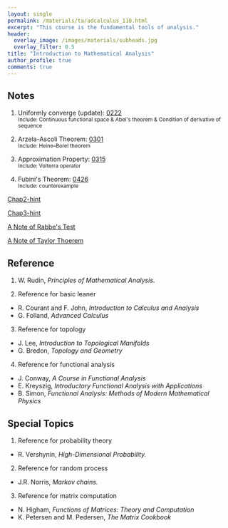```yaml
---
layout: single
permalink: /materials/ta/adcalculus_110.html
excerpt: "This course is the fundamental tools of analysis."
header:
  overlay_image: /images/materials/subheads.jpg
  overlay_filter: 0.5
title: "Introduction to Mathematical Analysis"
author_profile: true
comments: true
---
```


## Notes

1. Uniformly converge (update): [0222](/pdf/materials/ta/latex/0222.pdf)<br>
  <small>Include: Continuous functional space & Abel's theorem & Condition of derivative of sequence</small>

2. Arzela-Ascoli Theorem: [0301](/pdf/materials/ta/latex/0301.pdf)<br>
  <small>Include: Heine–Borel theorem</small> 

3. Approximation Property: [0315](/pdf/materials/ta/latex/0315.pdf)<br>
  <small>Include: Volterra operator</small>

4. Fubini's Theorem: [0426](/pdf/materials/ta/latex/0426.pdf)<br>
  <small>Include: counterexample</small> 

[Chap2-hint](/pdf/materials/ta/latex/hw-solu-chap2.pdf)

[Chap3-hint](/pdf/materials/ta/latex/hw-solu-chap3.pdf)

[A Note of Rabbe's Test](/pdf/materials/ta/latex/supp_rabbe.pdf)

[A Note of Taylor Thoerem](/pdf/materials/ta/latex/rmkoftaylor.pdf)

## Reference

1. W. Rudin,  <i>Principles of Mathematical Analysis</i>.

2. Reference for basic leaner
  * R. Courant and F. John, <i>Introduction to Calculus and Analysis</i>
  * G. Folland, <i>Advanced Calculus</i>

3. Reference for topology
  * J. Lee, <i>Introduction to Topological Manifolds</i>
  * G. Bredon, <i>Topology and Geometry</i>

4. Reference for functional analysis
  * J. Conway, <i>A Course in Functional Analysis</i>
  * E. Kreyszig, <i>Introductory Functional Analysis with Applications</i>
  * B. Simon, <i>Functional Analysis: Methods of Modern Mathematical Physics</i>

## Special Topics

1. Reference for probability theory
  * R. Vershynin, <i>High-Dimensional Probability.</i>

2. Reference for random process
  * J.R. Norris, <i>Markov chains.</i>

3. Reference for matrix computation
  * N. Higham, <i>Functions of Matrices: Theory and Computation</i>
  * K. Petersen and M. Pedersen, <i>The Matrix Cookbook</i>